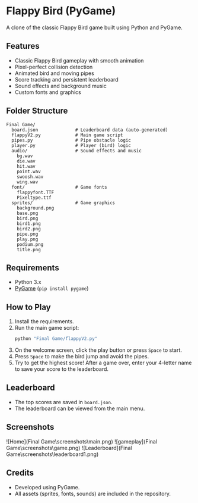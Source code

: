 # Flappy Bird (PyGame)

A clone of the classic Flappy Bird game built using Python and PyGame.

## Features

- Classic Flappy Bird gameplay with smooth animation  
- Pixel-perfect collision detection  
- Animated bird and moving pipes  
- Score tracking and persistent leaderboard  
- Sound effects and background music  
- Custom fonts and graphics  

## Folder Structure

```
Final Game/
  board.json              # Leaderboard data (auto-generated)
  flappyV2.py             # Main game script
  pipes.py                # Pipe obstacle logic
  player.py               # Player (bird) logic
  audio/                  # Sound effects and music
    bg.wav
    die.wav
    hit.wav
    point.wav
    swoosh.wav
    wing.wav
  font/                   # Game fonts
    flappyfont.TTF
    Pixeltype.ttf
  sprites/                # Game graphics
    background.png
    base.png
    bird.png
    bird1.png
    bird2.png
    pipe.png
    play.png
    podium.png
    title.png
```

## Requirements

- Python 3.x  
- [PyGame](https://www.pygame.org/) (`pip install pygame`)

## How to Play

1. Install the requirements.
2. Run the main game script:
   ```sh
   python "Final Game/flappyV2.py"
   ```
3. On the welcome screen, click the play button or press `Space` to start.
4. Press `Space` to make the bird jump and avoid the pipes.
5. Try to get the highest score! After a game over, enter your 4-letter name to save your score to the leaderboard.

## Leaderboard

- The top scores are saved in `board.json`.
- The leaderboard can be viewed from the main menu.

## Screenshots

![Home](Final Game\screenshots\main.png)
![gameplay](Final Game\screenshots\game.png)
![Leaderboard](Final Game\screenshots\leaderboard1.png)

## Credits

- Developed using PyGame.
- All assets (sprites, fonts, sounds) are included in the repository.